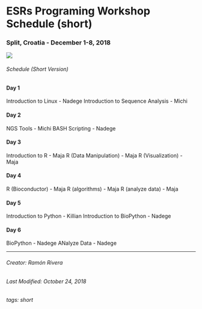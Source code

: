 # ESRs Programing Workshop Schedule (short)
### Split, Croatia - December 1-8, 2018
![](https://i.imgur.com/KMVYY8O.png)


###### Schedule (Short Version)
#### Day 1

Introduction to Linux - Nadege
Introduction to Sequence Analysis - Michi

#### Day 2
NGS Tools - Michi
BASH Scripting - Nadege

#### Day 3
Introduction to R - Maja
R (Data Manipulation) - Maja
R (Visualization) - Maja

#### Day 4
R (Bioconductor) - Maja
R (algorithms) - Maja
R (analyze data) - Maja

#### Day 5
Introduction to Python - Killian
Introduction to BioPython - Nadege

#### Day 6
BioPython - Nadege
ANalyze Data - Nadege

___
###### Creator: Ramón Rivera
###### Last Modified: October 24, 2018
###### tags: short

